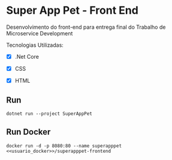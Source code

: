 # Super App Pet - Front End

Desenvolvimento do front-end para entrega final do Trabalho de Microservice Development <p>
Tecnologias Utilizadas: <p>
  - [x] .Net Core <p>
  - [x] CSS <p>
  - [x] HTML <p>

## Run 
```
dotnet run --project SuperAppPet
```

## Run Docker
```
docker run -d -p 8080:80 --name superapppet <<usuario_docker>>/superapppet-frontend
```
